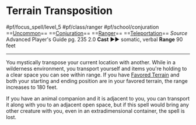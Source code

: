 # Terrain Transposition
#pf/focus_spell/level_5 #pf/class/ranger #pf/school/conjuration 
==[Uncommon](../../../Traits/Uncommon.md)== ==[Conjuration](../../../Traits/Conjuration.md)== ==[Ranger](../../../Traits/Ranger.md)== ==[Teleportation](../../../Traits/Teleportation.md)==
*Source* Advanced Player's Guide pg. 235 2.0
**Cast** ►► somatic, verbal
**Range** 90 feet

---
You mystically transpose your current location with another. While in a wilderness environment, you transport yourself and items you're holding to a clear space you can see within range. If you have [Favored Terrain](Favored%20Terrain) and both your starting and ending position are in your favored terrain, the range increases to 180 feet.

If you have an animal companion and it is adjacent to you, you can transport it along with you to an adjacent open space, but if this spell would bring any other creature with you, even in an extradimensional container, the spell is lost.